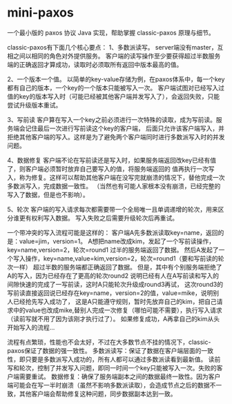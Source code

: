 # mini-paxos
一个最小版的 paxos 协议 Java 实现，帮助掌握 classic-paxos 原理与细节。

classic-paxos有下面几个核心要点：
1、多数派读写。
server端没有master，互相之间以相同的角色对外提供服务。
客户端的读写操作至少要获得超过半数服务端的正确返回才算成功，读取时必须取所有返回中版本最高的值。

2、一个版本一个值。
以简单的key-value存储为例，在paxos体系中，每一个key都有自己的版本，一个key的一个版本只能被写入一次。
客户端试图对已经写入过值的key的版本写入时（可能已经被其他客户端并发写入了），会返回失败，只能尝试升级版本重试。

3、写前读
客户算在写入一个key之前必须进行一次特殊的读取，成为写前读。服务端会记住最后一次进行写前读这个key的客户端，
后面只允许该客户端写入，并拒绝其他客户端的写入。这样是为了避免两个客户端同时进行多数派写入时的并发问题。

4、数据修复
客户端不论在写前读还是写入时，如果服务端返回改key已经有值了，则客户端必须暂时放弃自己要写入的值，将服务端返回的
值再执行一次写入，称为修复。这样可以帮助其他客户端在没写完就崩溃的情况下，替他完成一次多数派写入，完成数据一致性。
（当然也有可能人家根本没有崩溃，已经完整的写入了数据，但是也不影响）。

5、轮次
客户端的写入请求每次都需要带一个全局唯一且单调递增的轮次，用来区分谁更有权利写入数据。
写入失败之后需要升级轮次后再重试。

一个带冲突的写入流程可能是这样的：
客户端A先多数派读取key=name，返回的是：value=jim，version=1。
A想把name改成kim，发起了一个写前读操作，key=name,version=2，轮次=round1
过半的服务端返回了数据。
然后A发起了一个写入操作，key=name,value=kim,version=2，轮次=round1（要和写前读的轮次一样）
超过半数的服务端都正确返回了数据。
但是，其中有个别服务端拒绝了A的写入，因为已经存在了更高的轮次round2
说明已经有人在A写前读和写入的间隙快速的完成了一写前读，这时A只能轮次升级成round3再试，
这次round3的写前读直接返回说已经存在key=name，version=2的值，value=mike，说明别人已经抢先写入成功了，
这是A只能遵守规则，暂时先放弃自己的kim，把自己请求中的value也改成mike,替别人完成一次修复（哪怕可能不需要），执行写入请求（读前写就不用了因为该刚才执行过了）。
如果修复成功，A再拿自己的kim从头开始写入的流程...

流程有点繁琐，性能也不会太好，不过在大多数节点不挂的情况下，classic-paxos保证了数据的强一致性。
多数派读写：保证了数据在客户端层面的一致性，即只要是多数派写入成功的，所有人都可以通过多数派读看到最新值。
读前写和轮次，控制了并发写入问题，即同一时间一个key只能被写入一次。失败的客户端需要重试。
数据修复：确保了服务端副本之间的数据最终一致性。因为客户端可能会在写一半时崩溃（虽然不影响多数派读取），会造成节点之后的数据不一致，其他客户端会帮助修复这种问题，同步数据副本达到一致。
